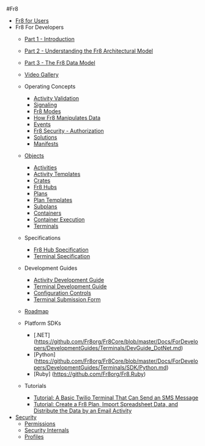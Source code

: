 #Fr8  

* [Fr8 for Users](https://github.com/Fr8org/Fr8Core/blob/master/Docs/ForUsers/Fr8ForUsers.md)  
* Fr8 For Developers  
    - [Part 1 - Introduction](https://github.com/Fr8org/Fr8Core/blob/master/Docs/ForDevelopers/Introduction.md)   
    - [Part 2 - Understanding the Fr8 Architectural Model](https://github.com/Fr8org/Fr8Core/blob/master/Docs/ForDevelopers/ArchitecturalModel.md)   
    - [Part 3 - The Fr8 Data Model](https://github.com/Fr8org/Fr8Core/blob/master/Docs/ForDevelopers/DataModel.md)  
    - [Video Gallery](https://github.com/Fr8org/Fr8Core/blob/master/Docs/ForDevelopers/VideoGallery.md)
    
    - Operating Concepts
        * [Activity Validation](https://github.com/Fr8org/Fr8Core/blob/master/Docs/ForDevelopers/OperatingConcepts/ActivitiesValidation.md)
        * [Signaling](https://github.com/Fr8org/Fr8Core/blob/master/Docs/ForDevelopers/OperatingConcepts/Signaling.md)
        * [Fr8 Modes](https://github.com/Fr8org/Fr8Core/blob/master/Docs/ForDevelopers/OperatingConcepts/Fr8ConfigurationProcess.md)  
        * [How Fr8 Manipulates Data](https://github.com/Fr8org/Fr8Core/blob/master/Docs/ForDevelopers/OperatingConcepts/TypesOfFr8.md)   
        * [Events](https://github.com/Fr8org/Fr8Core/blob/master/Docs/ForDevelopers/OperatingConcepts/Events.md)   
        * [Fr8 Security - Authorization](https://github.com/Fr8org/Fr8Core/blob/master/Docs/ForDevelopers/OperatingConcepts/Authorization.md)
        * [Solutions](https://github.com/Fr8org/Fr8Core/blob/master/Docs/ForDevelopers/OperatingConcepts/Solutions)
        * [Manifests](https://github.com/Fr8org/Fr8Core/blob/master/Docs/ForDevelopers/Objects/CratesManifest.md)
    - [Objects](ForDevelopers/Objects/Objects.md)  
        * [Activities](ForDevelopers/Objects/Activities.md)  
        * [Activity Templates](ForDevelopers/Objects/ActivityTemplates.md)  
        * [Crates](https://github.com/Fr8org/Fr8Core/blob/master/Docs/ForDevelopers/Objects/Fr8Crates.md)  
        * [Fr8 Hubs](https://github.com/Fr8org/Fr8Core/blob/master/Docs/ForDevelopers/Objects/Fr8Hubs.md)  
        * [Plans](https://github.com/Fr8org/Fr8Core/blob/master/Docs/ForDevelopers/Objects/Plans.md)  
        * [Plan Templates](https://github.com/Fr8org/Fr8Core/blob/master/Docs/ForDevelopers/Objects/Plans/PlanTemplates.md)
        * [Subplans](https://github.com/Fr8org/Fr8Core/blob/master/Docs/ForDevelopers/Objects/Subplans.md)  
        * [Containers](https://github.com/Fr8org/Fr8Core/blob/master/Docs/ForDevelopers/Objects/Containers.md)  
        * [Container Execution](https://github.com/Fr8org/Fr8Core/blob/master/Docs/ForDevelopers/Objects/ContainerExecution.md)  
        * [Terminals](https://github.com/Fr8org/Fr8Core/blob/master/Docs/ForDevelopers/Objects/Terminals.md)        
    - Specifications  
        * [Fr8 Hub Specification](https://github.com/Fr8org/Fr8Core/blob/master/Docs/ForDevelopers/Specifications/Fr8HubSpecification.md)  
        * [Terminal Specification](https://github.com/Fr8org/Fr8Core/blob/master/Docs/ForDevelopers/Specifications/TerminalSpecification.md)  
    - Development Guides  
        * [Activity Development Guide](https://github.com/Fr8org/Fr8Core/blob/master/Docs/ForDevelopers/DevelopmentGuides/ActivityDevelopmentGuide.md)  
        * [Terminal Development Guide](https://github.com/Fr8org/Fr8Core/blob/master/Docs/ForDevelopers/DevelopmentGuides/TerminalDevelopmentGuide.md)  
        * [Configuration Controls](https://github.com/Fr8org/Fr8Core/blob/master/Docs/ForDevelopers/DevelopmentGuides/ConfigurationControls.md)    
        * [Terminal Submission Form](https://docs.google.com/forms/d/1hDWlcdoQO0nBLsBcyiywxpMldFDpXHAqXHWc3fT8C4Y/viewform)
    - [Roadmap](https://github.com/Fr8org/Fr8Core/blob/master/Docs/Roadmap)
    - Platform SDKs
        * [.NET] (https://github.com/Fr8org/Fr8Core/blob/master/Docs/ForDevelopers/DevelopmentGuides/Terminals/DevGuide_DotNet.md)
        * [Python] (https://github.com/Fr8org/Fr8Core/blob/master/Docs/ForDevelopers/DevelopmentGuides/Terminals/SDK/Python.md)
        * [Ruby] (https://github.com/Fr8org/Fr8.Ruby)
    - Tutorials  
        * [Tutorial: A Basic Twilio Terminal That Can Send an SMS Message](https://github.com/Fr8org/Fr8Core/blob/master/Docs/ForDevelopers/Tutorials/TwilioTutorial.md)    
        * [Tutorial: Create a Fr8 Plan, Import Spreadsheet Data, and Distribute the Data by an Email Activity](https://github.com/Fr8org/Fr8Core/blob/master/Docs/ForDevelopers/Tutorials/CreateImportDistributeTutorial.md)    
* [Security](https://github.com/Fr8org/Fr8Core/blob/master/Docs/Security/SecurityOverview.md)  
    * [Permissions](https://github.com/Fr8org/Fr8Core/blob/master/Docs/Security/Permissions.md)
    * [Security Internals](https://github.com/Fr8org/Fr8Core/blob/master/Docs/Security/SecurityInternals.md)
    * [Profiles](https://github.com/Fr8org/Fr8Core/blob/master/Docs/Security/Profiles.md)
